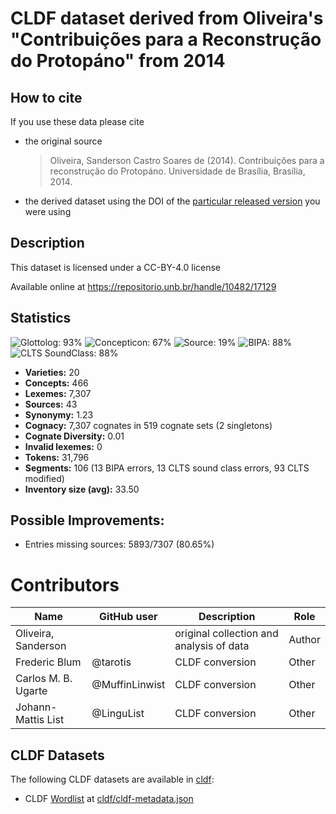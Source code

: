 # CLDF dataset derived from Oliveira's "Contribuições para a Reconstrução do Protopáno" from 2014

## How to cite

If you use these data please cite
- the original source
  > Oliveira, Sanderson Castro Soares de (2014). Contribuições para a reconstrução do Protopáno. Universidade de Brasília, Brasília, 2014.
- the derived dataset using the DOI of the [particular released version](../../releases/) you were using

## Description


This dataset is licensed under a CC-BY-4.0 license

Available online at https://repositorio.unb.br/handle/10482/17129

## Statistics


![Glottolog: 93%](https://img.shields.io/badge/Glottolog-93%25-green.svg "Glottolog: 93%")
![Concepticon: 67%](https://img.shields.io/badge/Concepticon-67%25-orange.svg "Concepticon: 67%")
![Source: 19%](https://img.shields.io/badge/Source-19%25-red.svg "Source: 19%")
![BIPA: 88%](https://img.shields.io/badge/BIPA-88%25-yellowgreen.svg "BIPA: 88%")
![CLTS SoundClass: 88%](https://img.shields.io/badge/CLTS%20SoundClass-88%25-yellowgreen.svg "CLTS SoundClass: 88%")

- **Varieties:** 20
- **Concepts:** 466
- **Lexemes:** 7,307
- **Sources:** 43
- **Synonymy:** 1.23
- **Cognacy:** 7,307 cognates in 519 cognate sets (2 singletons)
- **Cognate Diversity:** 0.01
- **Invalid lexemes:** 0
- **Tokens:** 31,796
- **Segments:** 106 (13 BIPA errors, 13 CLTS sound class errors, 93 CLTS modified)
- **Inventory size (avg):** 33.50

## Possible Improvements:



- Entries missing sources: 5893/7307 (80.65%)

# Contributors

Name | GitHub user | Description | Role |
--- | --- | --- | --- |
Oliveira, Sanderson  | | original collection and analysis of data | Author
Frederic Blum | @tarotis | CLDF conversion | Other
Carlos M. B. Ugarte | @MuffinLinwist | CLDF conversion | Other
Johann-Mattis List | @LinguList| CLDF conversion | Other




## CLDF Datasets

The following CLDF datasets are available in [cldf](cldf):

- CLDF [Wordlist](https://github.com/cldf/cldf/tree/master/modules/Wordlist) at [cldf/cldf-metadata.json](cldf/cldf-metadata.json)